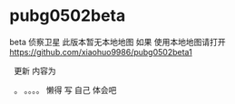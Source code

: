 # pubg0502beta
beta
侦察卫星 此版本暂无本地地图
如果 使用本地地图请打开
https://github.com/xiaohuo9986/pubg0502beta1

 
更新 内容为

 
。 。。。。
懒得 写
自己 体会吧
